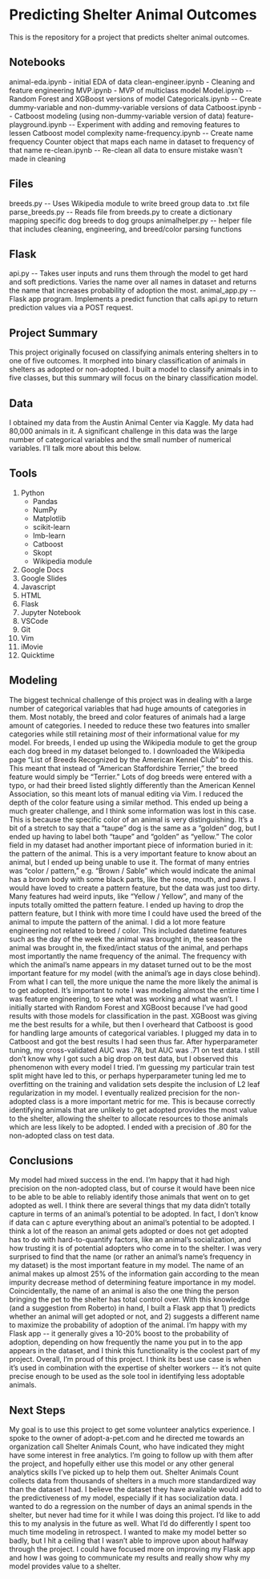 # Predicting Shelter Animal Outcomes

This is the repository for a project that predicts shelter animal outcomes. 

## Notebooks

animal-eda.ipynb - initial EDA of data
clean-engineer.ipynb - Cleaning and feature engineering
MVP.ipynb - MVP of multiclass model
Model.ipynb -- Random Forest and XGBoost versions of model
Categoricals.ipynb -- Create dummy-variable and non-dummy-variable versions of data
Catboost.ipynb -- Catboost modeling (using non-dummy-variable version of data)
feature-playground.ipynb -- Experiment with adding and removing features to lessen Catboost model complexity
name-frequency.ipynb -- Create name frequency Counter object that maps each name in dataset to frequency of that name
re-clean.ipynb -- Re-clean all data to ensure mistake wasn't made in cleaning

## Files

breeds.py -- Uses Wikipedia module to write breed group data to .txt file
parse_breeds.py -- Reads file from breeds.py to create a dictionary mapping specific dog breeds to dog groups
animalhelper.py -- helper file that includes cleaning, engineering, and breed/color parsing functions

## Flask
api.py -- Takes user inputs and runs them through the model to get hard and soft predictions. Varies the name over all names in dataset and returns the name that increases probability of adoption the most.
animal_app.py -- Flask app program. Implements a predict function that calls api.py to return prediction values via a POST request.  

## Project Summary
This project originally focused on classifying animals entering shelters in to one of five outcomes. It morphed into binary classification of animals in shelters as adopted or non-adopted. I built a model to classify animals in to five classes, but this summary will focus on the binary classification model.

## Data
I obtained my data from the Austin Animal Center via Kaggle. My data had 80,000 animals in it. A significant challenge in this data was the large number of categorical variables and the small number of numerical variables. I’ll talk more about this below.

## Tools
1. Python
    * Pandas
    * NumPy
    * Matplotlib
    * scikit-learn
    * Imb-learn
    * Catboost
    * Skopt
    * Wikipedia module
2. Google Docs 
3. Google Slides 
4. Javascript 
5. HTML
6. Flask
7. Jupyter Notebook 
8. VSCode
9. Git
10. Vim
11. iMovie
12. Quicktime

## Modeling
The biggest technical challenge of this project was in dealing with a large number of categorical variables that had huge amounts of categories in them. Most notably, the breed and color features of animals had a large amount of categories. I needed to reduce these two features into smaller categories while still retaining *most* of their informational value for my model.
For breeds, I ended up using the Wikipedia module to get the group each dog breed in my dataset belonged to. I downloaded the Wikipedia page “List of Breeds Recognized by the American Kennel Club” to do this. This meant that instead of “American Staffordshire Terrier,” the breed feature would simply be “Terrier.” Lots of dog breeds were entered with a typo, or had their breed listed slightly differently than the American Kennel Association, so this meant lots of manual editing via Vim.
I reduced the depth of the color feature using a similar method. This ended up being a much greater challenge, and I think some information was lost in this case. This is because the specific color of an animal is very distinguishing. It’s a bit of a stretch to say that a “taupe” dog is the same as a “golden” dog, but I ended up having to label both “taupe” and “golden” as “yellow.”
The color field in my dataset had another important piece of information buried in it: the pattern of the animal. This is a very important feature to know about an animal, but I ended up being unable to use it. The format of many entries was “color / pattern,” e.g. “Brown / Sable” which would indicate the animal has a brown body with some black parts, like the nose, mouth, and paws. I would have loved to create a pattern feature, but the data was just too dirty. Many features had weird inputs, like “Yellow / Yellow”, and many of the inputs totally omitted the pattern feature. I ended up having to drop the pattern feature, but I think with more time I could have used the breed of the animal to impute the pattern of the animal.
I did a lot more feature engineering not related to breed / color. This included datetime features such as the day of the week the animal was brought in, the season the animal was brought in, the fixed/intact status of the animal, and perhaps most importantly the name frequency of the animal.
The frequency with which the animal’s name appears in my dataset turned out to be the most important feature for my model (with the animal’s age in days close behind). From what I can tell, the more unique the name the more likely the animal is to get adopted.
It’s important to note I was modeling almost the entire time I was feature engineering, to see what was working and what wasn’t. I initially started with Random Forest and XGBoost because I’ve had good results with those models for classification in the past. XGBoost was giving me the best results for a while, but then I overheard that Catboost is good for handling large amounts of categorical variables. I plugged my data in to Catboost and got the best results I had seen thus far.
After hyperparameter tuning, my cross-validated AUC was .78, but AUC was .71 on test data. I still don’t know why I got such a big drop on test data, but I observed this phenomenon with every model I tried. I’m guessing my particular train test split might have led to this, or perhaps hyperparameter tuning led me to overfitting on the training and validation sets despite the inclusion of L2 leaf regularization in my model.
I eventually realized precision for the non-adopted class is a more important metric for me. This is because correctly identifying animals that are unlikely to get adopted provides the most value to the shelter, allowing the shelter to allocate resources to those animals which are less likely to be adopted. I ended with a precision of .80 for the non-adopted class on test data.

## Conclusions
My model had mixed success in the end. I’m happy that it had high precision on the non-adopted class, but of course it would have been nice to be able to be able to reliably identify those animals that went on to get adopted as well.
I think there are several things that my data didn’t totally capture in terms of an animal’s potential to be adopted. In fact, I don’t know if data ​can c​ apture everything about an animal’s potential to be adopted. I think a lot of the reason an animal gets adopted or does not get adopted has to do with hard-to-quantify factors, like an animal’s socialization, and how trusting it is of potential adopters who come in to the shelter.
I was very surprised to find that the name (or rather an animal’s name’s frequency in my dataset) is the most important feature in my model. The name of an animal makes up almost 25% of the information gain according to the mean impurity decrease method of determining feature importance in my model. Coincidentally, the name of an animal is also the one thing the person bringing the pet to the shelter has total control over. With this knowledge (and a suggestion from Roberto) in hand, I built a Flask app that 1) predicts whether an animal will get adopted or not, and 2) suggests a different name to maximize the probability of adoption of the animal.
I’m happy with my Flask app -- it generally gives a 10-20% boost to the probability of adoption, depending on how frequently the name you put in to the app appears in the dataset, and I think this functionality is the coolest part of my project.
Overall, I’m proud of this project. I think its best use case is when it’s used in combination with the expertise of shelter workers -- it’s not quite precise enough to be used as the sole tool in identifying less adoptable animals.

## Next Steps
My goal is to use this project to get some volunteer analytics experience. I spoke to the owner of adopt-a-pet.com and he directed me towards an organization call Shelter Animals Count, who have indicated they might have some interest in free analytics. I’m going to follow up with them after the project, and hopefully either use this model or any other general analytics skills I’ve picked up to help them out.
Shelter Animals Count collects data from thousands of shelters in a much more standardized way than the dataset I had. I believe the dataset they have available would add to the predictiveness of my model, especially if it has socialization data.
I wanted to do a regression on the number of days an animal spends in the shelter, but never had time for it while I was doing this project. I’d like to add this to my analysis in the future as well.
What I’d do differently
I spent too much time modeling in retrospect. I wanted to make my model better so badly, but I hit a ceiling that I wasn’t able to improve upon about halfway through the project. I could have focused more on improving my Flask app and how I was going to communicate my results and really show why my model provides value to a shelter.
